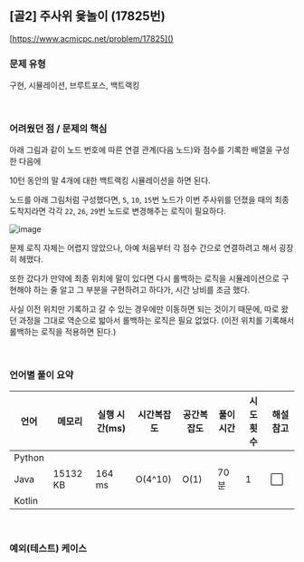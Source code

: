 ## [골2] 주사위 윷놀이 (17825번)

[https://www.acmicpc.net/problem/17825]()

### 문제 유형

구현, 시뮬레이션, 브루트포스, 백트랙킹

<br>

### 어려웠던 점 / 문제의 핵심

아래 그림과 같이 노드 번호에 따른 연결 관계(다음 노드)와 점수를 기록한 배열을 구성한 다음에

10턴 동안의 말 4개에 대한 백트랙킹 시뮬레이션을 하면 된다.

노드를 아래 그림처럼 구성했다면, `5`, `10`, `15`번 노드가 이번 주사위를 던졌을 때의 최종 도착지라면 각각 `22`, `26`, `29`번 노드로 변경해주는 로직이 필요하다. 

![image](https://user-images.githubusercontent.com/93081720/231937871-8a2e3762-81b2-40a4-8484-65191916999f.png)

문제 로직 자체는 어렵지 않았으나, 아예 처음부터 각 점수 간으로 연결하려고 해서 굉장히 헤맸다.

또한 갔다가 만약에 최종 위치에 말이 있다면 다시 롤백하는 로직을 시뮬레이션으로 구현해야 하는 줄 알고 그 부분을 구현하려고 하다가, 시간 낭비를 조금 했다.

사실 이전 위치만 기록하고 갈 수 있는 경우에만 이동하면 되는 것이기 때문에, 따로 왔던 과정을 그대로 역순으로 밟아서 롤백하는 로직은 필요 없었다. (이전 위치를 기록해서 롤백하는 로직을 적용하면 된다.)

<br>

### 언어별 풀이 요약

| 언어   | 메모리   | 실행 시간(ms) | 시간복잡도 | 공간복잡도 | 풀이 시간 | 시도 횟수 | 해설 참고            |
| ------ | -------- | ------------- | ---------- | ---------- | --------- | --------- | -------------------- |
| Python |          |               |            |            |           |           |                      |
| Java   | 15132 KB | 164 ms        | O(4^10)    | O(1)       | 70분      | 1         | :white_large_square: |
| Kotlin |          |               |            |            |           |           |                      |

<br>

### 예외(테스트) 케이스

```
```

